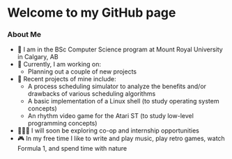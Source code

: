 <!--
**abois526/abois526** is a ✨ _special_ ✨ repository because its `README.md` (this file) appears on your GitHub profile.
-->

# Welcome to my GitHub page

### About Me

- 📍 I am in the BSc Computer Science program at Mount Royal University in Calgary, AB
- 🌱 Currently, I am working on:
  - Planning out a couple of new projects
- 🔭 Recent projects of mine include:
  - A process scheduling simulator to analyze the benefits and/or drawbacks of various scheduling algorithms
  - A basic implementation of a Linux shell (to study operating system concepts)
  - An rhythm video game for the Atari ST (to study low-level programming concepts)
- 🧑🏻‍💻 I will soon be exploring co-op and internship opportunities
- 🎮 In my free time I like to write and play music, play retro games, watch Formula 1, and spend time with nature
